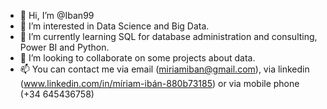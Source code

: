 - 👋 Hi, I’m @Iban99
- 👀 I’m interested in Data Science and Big Data.
- 🌱 I’m currently learning SQL for database administration and consulting, Power BI and Python.
- 💞️ I’m looking to collaborate on some projects about data.
- 📫 You can contact me via email (miriamiban@gmail.com), via linkedin (www.linkedin.com/in/míriam-ibán-880b73185) or via mobile phone (+34 645436758)

<!---
Iban99/Iban99 is a ✨ special ✨ repository because its `README.md` (this file) appears on your GitHub profile.
You can click the Preview link to take a look at your changes.
--->
